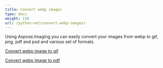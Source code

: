 ```yaml
---
title: Convert webp images
type: docs
weight: 110
url: /python-net/convert-webp-images/
---
```


Using Aspose.Imaging you can easily convert your images from webp to gif, png, pdf and psd and various set of formats.

[Convert webp image to gif](/imaging/python-net/convert-webp-image-to-gif/)

[Convert webp image to pdf](/imaging/python-net/convert-webp-image-to-pdf/)
